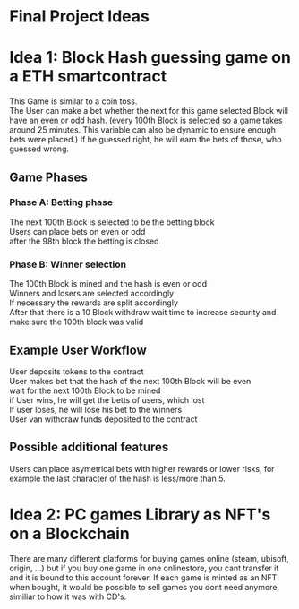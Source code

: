 # Final Project Ideas


# Idea 1: Block Hash guessing game on a ETH smartcontract

This Game is similar to a coin toss. <br>
The User can make a bet whether the next for this game selected Block will have an even or odd hash. (every 100th Block is selected so a game takes around 25 minutes. This variable can also be dynamic to ensure enough bets were placed.)
If he guessed right, he will earn the bets of those, who guessed wrong. <br>


## Game Phases
### Phase A: Betting phase
The next 100th Block is selected to be the betting block <br>
Users can place bets on even or odd <br>
after the 98th block the betting is closed <br>

### Phase B: Winner selection
The 100th Block is mined and the hash is even or odd <br>
Winners and losers are selected accordingly <br>
If necessary the rewards are split accordingly <br>
After that there is a 10 Block withdraw wait time to increase security and make sure the 100th block was valid <br>

## Example User Workflow
User deposits tokens to the contract <br>
User makes bet that the hash of the next 100th Block will be even <br>
wait for the next 100th Block to be mined <br>
if User wins, he will get the betts of users, which lost <br>
If user loses, he will lose his bet to the winners <br>
User van withdraw funds deposited to the contract <br>

## Possible additional features
Users can place asymetrical bets with higher rewards or lower risks, for example the last character of the hash is less/more than 5.


# Idea 2: PC games Library as NFT's on a Blockchain

There are many different platforms for buying games online (steam, ubisoft, origin, ...) but if you buy one game in one onlinestore, you cant transfer it and it is bound to this account forever.
If each game is minted as an NFT when bought, it would be possible to sell games you dont need anymore, similiar to how it was with CD's.
